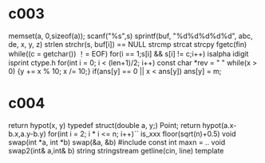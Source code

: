 # c003
memset(a, 0,sizeof(a));
scanf("%s",s)
sprintf(buf, "%d%d%d%d%d", abc, de, x, y, z)
strlen
strchr(s, buf[i]) == NULL
strcmp strcat strcpy
fgetc(fin)
while((c = getchar()) ！= EOF)
for(i == 1;s[i] && s[i] != c;i++)
isalpha idigit isprint  ctype.h
for(int i = 0; i < (len+1)/2; i++)
const char *rev = "  "
while(x > 0) {y += x % 10; x /= 10;}
if(ans[y] == 0 || x < ans[y]) ans[y] = m;
# c004
return hypot(x, y)
typedef struct(double a, y;) Point;
return hypot(a.x-b.x,a.y-b.y)
for(int i = 2; i * i <= n; i++)``
is_xxx
floor(sqrt(n)+0.5)
void swap(int *a, int *b)
swap(&a, &b)
#include<cstdio>
<algorithm>
const int maxn = ..
void swap2(int& a,int& b)
string
<sstream> stringstream
getline(cin, line)
template<typename T>








